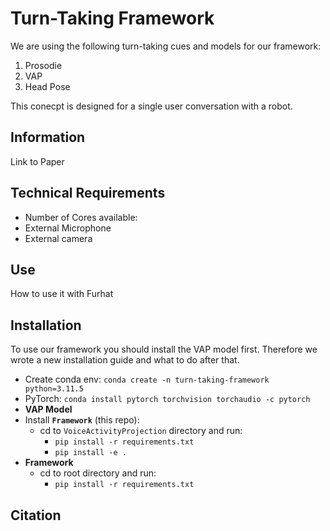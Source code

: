 # Turn-Taking Framework

We are using the following turn-taking cues and models for our framework:

1. Prosodie
2. VAP
3. Head Pose

This conecpt is designed for a single user conversation with a robot.

## Information

Link to Paper

## Technical Requirements

- Number of Cores available:
- External Microphone
- External camera


## Use

How to use it with Furhat

## Installation

To use our framework you should install the VAP model first. Therefore we wrote a new installation guide and what to do after that.

* Create conda env: `conda create -n turn-taking-framework python=3.11.5`
* PyTorch: `conda install pytorch torchvision torchaudio -c pytorch`
* **VAP Model**
* Install **`Framework`** (this repo):
  * cd to `VoiceActivityProjection` directory and run:
    * `pip install -r requirements.txt`
    * `pip install -e .`
* **Framework**
  * cd to root directory and run:
    * `pip install -r requirements.txt`

## Citation

